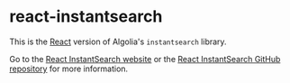# react-instantsearch

This is the [React](https://facebook.github.io/react) version of Algolia's `instantsearch` library.

Go to the [React InstantSearch website](https://www.algolia.com/doc/guides/building-search-ui/what-is-instantsearch/react/) or the [React InstantSearch GitHub repository](https://github.com/algolia/react-instantsearch) for more information.
